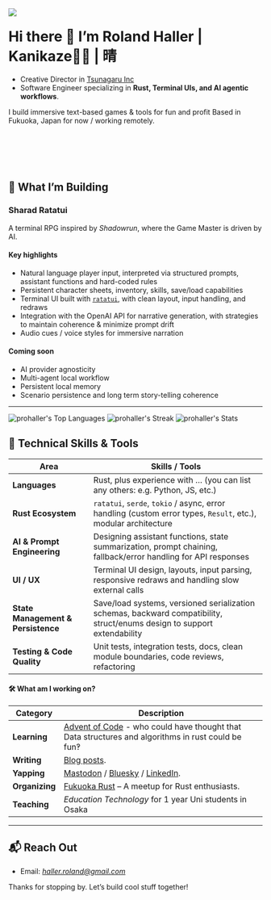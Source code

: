 <img align="left" src="https://raw.githubusercontent.com/prohaller/prohaller/refs/heads/master/assets/Kanikaze-logo.svg">

# Hi there 👋 I’m Roland Haller | Kanikaze🦀💨 | 晴

- Creative Director in [Tsunagaru Inc](https://www.tsunagaru.co.jp/)
- Software Engineer specializing in **Rust, Terminal UIs, and AI agentic workflows**.

I build immersive text-based games & tools for fun and profit
Based in Fukuoka, Japan for now / working remotely.

<br>
<br>
<br>
<br>

## 🚀 What I’m Building

### **Sharad Ratatui**

A terminal RPG inspired by _Shadowrun_, where the Game Master is driven by AI.

#### Key highlights

- Natural language player input, interpreted via structured prompts, assistant functions and hard-coded rules
- Persistent character sheets, inventory, skills, save/load capabilities
- Terminal UI built with [`ratatui`](https://crates.io/crates/ratatui), with clean layout, input handling, and redraws
- Integration with the OpenAI API for narrative generation, with strategies to maintain coherence & minimize prompt drift
- Audio cues / voice styles for immersive narration

#### Coming soon

- AI provider agnosticity
- Multi-agent local workflow
- Persistent local memory
- Scenario persistence and long term story-telling coherence

---

![prohaller's Top Languages](https://github-readme-stats.vercel.app/api/top-langs/?username=prohaller&theme=nightowl&show_icons=true&hide_border=false&layout=compact)
![prohaller's Streak](https://github-readme-streak-stats.herokuapp.com/?user=prohaller&theme=nightowl&hide_border=false)
![prohaller's Stats](https://github-readme-stats.vercel.app/api?username=prohaller&theme=nightowl&show_icons=true&hide_border=false&count_private=true)

## 🔧 Technical Skills & Tools

| Area                               | Skills / Tools                                                                                                           |
| ---------------------------------- | ------------------------------------------------------------------------------------------------------------------------ |
| **Languages**                      | Rust, plus experience with … (you can list any others: e.g. Python, JS, etc.)                                            |
| **Rust Ecosystem**                 | `ratatui`, `serde`, `tokio` / async, error handling (custom error types, `Result`, etc.), modular architecture           |
| **AI & Prompt Engineering**        | Designing assistant functions, state summarization, prompt chaining, fallback/error handling for API responses           |
| **UI / UX**                        | Terminal UI design, layouts, input parsing, responsive redraws and handling slow external calls                          |
| **State Management & Persistence** | Save/load systems, versioned serialization schemas, backward compatibility, struct/enums design to support extendability |
| **Testing & Code Quality**         | Unit tests, integration tests, docs, clean module boundaries, code reviews, refactoring                                  |

#### 🛠️ What am I working on?

| **Category**   | **Description**                                                                                                                                                     |
| -------------- | ------------------------------------------------------------------------------------------------------------------------------------------------------------------- |
| **Learning**   | [Advent of Code](https://github.com/prohaller) - who could have thought that Data structures and algorithms in rust could be fun‽                                   |
| **Writing**    | [Blog posts](https://roland.fly.dev).                                                                                                                               |
| **Yapping**    | [Mastodon](https://mastodon.social/@ProHaller/) / [Bluesky](https://bsky.app/profile/prohaller.bsky.social) / [LinkedIn](https://www.linkedin.com/in/rolandhaller). |
| **Organizing** | [Fukuoka Rust](https://luma.com/event/manage/evt-mzl6mbKYNbPBVbS) – A meetup for Rust enthusiasts.                                                                  |
| **Teaching**   | _Education Technology_ for 1 year Uni students in Osaka                                                                                                             |

---

## 📬 Reach Out

- Email: _<haller.roland@gmail.com>_

Thanks for stopping by. Let’s build cool stuff together!
